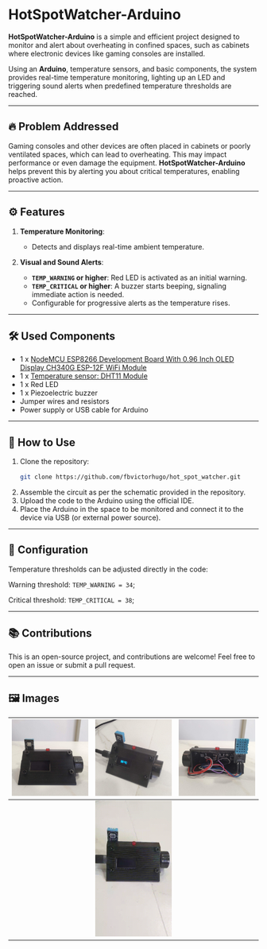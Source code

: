 # HotSpotWatcher-Arduino  
**HotSpotWatcher-Arduino** is a simple and efficient project designed to monitor and alert about overheating in confined spaces, such as cabinets where electronic devices like gaming consoles are installed.  

Using an **Arduino**, temperature sensors, and basic components, the system provides real-time temperature monitoring, lighting up an LED and triggering sound alerts when predefined temperature thresholds are reached.  

---

## 🔥 Problem Addressed  
Gaming consoles and other devices are often placed in cabinets or poorly ventilated spaces, which can lead to overheating. This may impact performance or even damage the equipment. **HotSpotWatcher-Arduino** helps prevent this by alerting you about critical temperatures, enabling proactive action.  

---

## ⚙️ Features  
1. **Temperature Monitoring**:  
   - Detects and displays real-time ambient temperature.  

2. **Visual and Sound Alerts**:  
   - **`TEMP_WARNING` or higher**: Red LED is activated as an initial warning.  
   - **`TEMP_CRITICAL` or higher**: A buzzer starts beeping, signaling immediate action is needed.  
   - Configurable for progressive alerts as the temperature rises.  

---

## 🛠️ Used Components  
- 1 x [NodeMCU ESP8266 Development Board With 0.96 Inch OLED Display CH340G ESP-12F WiFi Module](https://s.click.aliexpress.com/e/_op1ER6B)
- 1 x [Temperature sensor: DHT11 Module](https://s.click.aliexpress.com/e/_oFnJr6f)
- 1 x Red LED  
- 1 x Piezoelectric buzzer  
- Jumper wires and resistors  
- Power supply or USB cable for Arduino  

---

## 🚀 How to Use  
1. Clone the repository:  
   ```bash
   git clone https://github.com/fbvictorhugo/hot_spot_watcher.git
   ```
2. Assemble the circuit as per the schematic provided in the repository.
3. Upload the code to the Arduino using the official IDE.
4. Place the Arduino in the space to be monitored and connect it to the device via USB (or external power source).

---

## 📝 Configuration
Temperature thresholds can be adjusted directly in the code:

Warning threshold: `TEMP_WARNING = 34`;

Critical threshold: `TEMP_CRITICAL = 38`;

--- 

## 📚 Contributions
This is an open-source project, and contributions are welcome! Feel free to open an issue or submit a pull request.

--- 

## 🖼️ Images

|![](/images/front_off.png)|![](/images/front_on.png) |![](/images/back.png) |
|-|-|-|
| |![HotSpotWatcher](/images/project.gif)| |